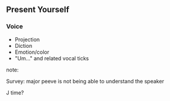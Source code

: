 ## Present Yourself

### Voice

* Projection
* Diction
* Emotion/color
* "Um…" and related vocal ticks

note:

Survey: major peeve is not being able to understand the speaker

J
time?
